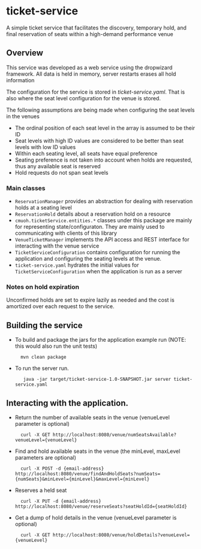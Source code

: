 # ticket-service
A simple ticket service that facilitates the discovery, temporary hold, and final reservation of seats within a high-demand performance venue

## Overview

This service was developed as a web service using the dropwizard framework. All data is held in memory, server restarts erases all hold information

The configuration for the service is stored in _ticket-service.yaml_. That is also where the seat level configuration for the venue is stored. 

The following assumptions are being made when configuring the seat levels in the venues

- The ordinal position of each seat level in the array is assumed to be their ID
- Seat levels with high ID values are considered to be better than seat levels with low ID values
- Within each seating level, all seats have equal preference
- Seating preference is not taken into account when holds are requested, thus any available seat is reserved
- Hold requests do not span seat levels

### Main classes 

* `ReservationManager` provides an abstraction for dealing with reservation holds at a seating level
* `ReservationHold` details about a reservation hold on a resource
* `cmuoh.ticketService.entities.*` classes under this package are mainly for representing state/configuraton. 
They are mainly used to communicating with clients of this library
* `VenueTicketManager` implements the API access and REST interface for interacting with the venue service
* `TicketServiceConfiguration` contains configuration for running the application and configuring the seating levels at the venue. 
* `ticket-service.yaml` hydrates the initial values for `TicketServiceConfiguration` when the application is run as a server

### Notes on hold expiration

Unconfirmed holds are set to expire lazily as needed and the cost is amortized over each request to the service. 

## Building the service

* To build and package the jars for the application example run (NOTE: this would also run the unit tests)

        mvn clean package

* To run the server run.

         java -jar target/ticket-service-1.0-SNAPSHOT.jar server ticket-service.yaml 

## Interacting with the application.

* Return the number of available seats in the venue (venueLevel parameter is optional)

        curl -X GET http://localhost:8080/venue/numSeatsAvailable?venueLevel={venueLevel}

* Find and hold available seats in the venue (the minLevel, maxLevel parameters are optional)

        curl -X POST -d {email-address} http://localhost:8080/venue/findAndHoldSeats?numSeats={numSeats}&minLevel={minLevel}&maxLevel={minLevel}

* Reserves a held seat

        curl -X PUT -d {email-address} http://localhost:8080/venue/reserveSeats?seatHoldId={seatHoldId}

* Get a dump of hold details in the venue (venueLevel parameter is optional)

        curl -X GET http://localhost:8080/venue/holdDetails?venueLevel={venueLevel}

